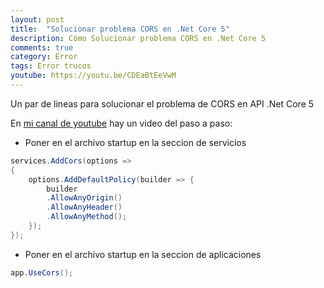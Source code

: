 ```yaml
---
layout: post
title:  "Solucionar problema CORS en .Net Core 5"
description: Cómo Solucionar problema CORS en .Net Core 5
comments: true
category: Error
tags: Error trucos
youtube: https://youtu.be/CDEaBtEeVwM
---
```

Un par de lineas para solucionar el problema de CORS en API .Net Core 5

En <a target="_blank" href="{{ page.youtube }}">mi canal de youtube</a> hay un video del paso a paso:

- Poner en el archivo startup en la seccion de servicios
```C#
services.AddCors(options =>
{
    options.AddDefaultPolicy(builder => { 
        builder
        .AllowAnyOrigin()
        .AllowAnyHeader()
        .AllowAnyMethod(); 
    });
});
```

- Poner en el archivo startup en la seccion de aplicaciones
```C#
app.UseCors();
```
